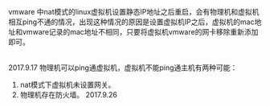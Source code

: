 vmware 中nat模式的linux虚拟机设置静态IP地址之后重启，会有物理机和虚拟机相互ping不通的情况，出现这种情况的原因是设置虚拟机IP之后，虚拟机的mac地址和vmware记录的mac地址不相同，只要将虚拟机vmware的网卡移除重新添加即可。

​                                                                                                                           2017.9.17
物理机可以ping通虚拟机，虚拟机不能ping通主机有两种可能：
1. nat模式下虚拟机未设置网关。
2. 物理机存在防火墙。
                                                                                                                            2017.9.26
